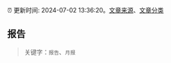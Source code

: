 :alarm_clock: 更新时间: 2024-07-02 13:36:20。[文章来源](/README.md)、[文章分类](/TAGS.md)

## 报告


> 关键字：`报告`、`月报`



